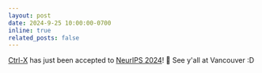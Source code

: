 ```yaml
---
layout: post
date: 2024-9-25 10:00:00-0700
inline: true
related_posts: false
---
```


[Ctrl-X](https://genforce.github.io/ctrl-x/) has just been accepted to [NeurIPS 2024](https://neurips.cc/)! :tada: See y'all at Vancouver :D